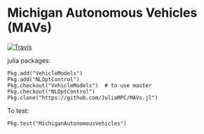 # Michigan Autonomous Vehicles (MAVs)

[![Travis](https://travis-ci.org/JuliaMPC/MichiganAutonomousVehicles.jl.svg?branch=master)](https://travis-ci.org/JuliaMPC/MichiganAutonomousVehicles.jl)

julia packages:
```
Pkg.add("VehicleModels")
Pkg.add("NLOptControl")
Pkg.checkout("VehicleModels")  # to use master
Pkg.checkout("NLOptControl")
Pkg.clone("https://github.com/JuliaMPC/MAVs.jl")
```

To test:
```
Pkg.test("MichiganAutonomousVehicles")
```
